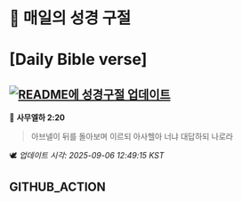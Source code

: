 # 🙏 매일의 성경 구절
# [Daily Bible verse]
## [![README에 성경구절 업데이트](https://github.com/DONGSUKA/first_test/actions/workflows/update-readme-bible.yml/badge.svg)](https://github.com/DONGSUKA/first_test/actions/workflows/update-readme-bible.yml)
<!-- START_BIBLE_VERSE -->
📖 **사무엘하 2:20**
> 아브넬이 뒤를 돌아보며 이르되 아사헬아 너냐 대답하되 나로라

🕊️ _업데이트 시각: 2025-09-06 12:49:15 KST_
  <!-- END_BIBLE_VERSE -->
## GITHUB_ACTION
